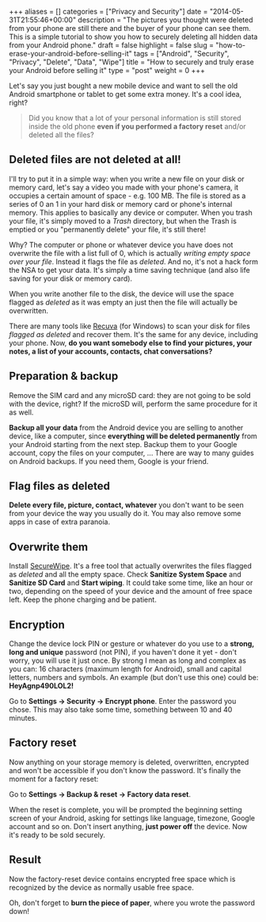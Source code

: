 +++
aliases      = []
categories   = ["Privacy and Security"]
date         = "2014-05-31T21:55:46+00:00"
description  = "The pictures you thought were deleted from your phone are still there and the buyer of your phone can see them. This is a simple tutorial to show you how to securely deleting all hidden data from your Android phone."
draft        = false
highlight    = false
slug         = "how-to-erase-your-android-before-selling-it"
tags         = ["Android", "Security", "Privacy", "Delete", "Data", "Wipe"]
title        = "How to securely and truly erase your Android before selling it"
type         = "post"
weight       = 0
+++


Let's say you just bought a new mobile device and want to sell the old Android
smartphone or tablet to get some extra money. It's a cool idea, right?

> Did you know that a lot of your personal information is still stored inside
> the old phone **even if you performed a factory reset** and/or deleted all the
> files?


## Deleted files are not deleted at all!

I'll try to put it in a simple way: when you write a new file on your disk or
memory card, let's say a video you made with your phone's camera, it occupies a
certain amount of space - e.g. 100 MB. The file is stored as a series of 0 an 1
in your hard disk or memory card or phone's internal memory. This applies to
basically any device or computer. When you trash your file, it's simply moved to
a _Trash_ directory, but when the Trash is emptied or you "permanently delete"
your file, it's still there!

Why? The computer or phone or whatever device you have does not overwrite the
file with a list full of 0, which is actually _writing empty space over your
file_. Instead it flags the file as _deleted_. And no, it's not a hack form the
NSA to get your data. It's simply a time saving technique (and also life saving
for your disk or memory card).

When you write another file to the disk, the device will use the space flagged as _deleted_ as it was empty an just then the file will actually be overwritten.

There are many tools like [Recuva](http://www.piriform.com/recuva) (for Windows)
to scan your disk for files _flagged as deleted_ and recover them. It's the same
for any device, including your phone. Now, **do you want somebody else to find
your pictures, your notes, a list of your accounts, contacts, chat
conversations?**


## Preparation & backup

Remove the SIM card and any microSD card: they are not going to be sold with the
device, right? If the microSD will, perform the same procedure for it as well.

**Backup all your data** from the Android device you are selling to another
device, like a computer, since **everything will be deleted permanently** from
your Android starting from the next step. Backup them to your Google account,
copy the files on your computer, ... There are way to many guides on
Android backups. If you need them, Google is your friend.


## Flag files as deleted

**Delete every file, picture, contact, whatever** you don't want to be seen from
your device the way you usually do it. You may also remove some apps in case of
extra paranoia.


## Overwrite them

Install
[SecureWipe](https://play.google.com/store/apps/details?id=com.pinellascodeworks.securewipe). It's
a free tool that actually overwrites the files flagged as _deleted_ and all the
empty space. Check **Sanitize System Space** and **Sanitize SD Card** and
**Start wiping**. It could take some time, like an hour or two, depending on the
speed of your device and the amount of free space left. Keep the phone charging
and be patient.


## Encryption

Change the device lock PIN or gesture or whatever do you use to a **strong, long
and unique** password (not PIN), if you haven't done it yet - don't worry, you
will use it just once. By strong I mean as long and complex as you can: 16
characters (maximum length for Android), small and capital letters, numbers and
symbols. An example (but don't use this one) could be: **HeyAgnp490LOL2!**

Go to **Settings -> Security -> Encrypt phone**. Enter the password you
chose. This may also take some time, something between 10 and 40 minutes.


## Factory reset

Now anything on your storage memory is deleted, overwritten, encrypted and won't
be accessible if you don't know the password. It's finally the moment for a
factory reset:

Go to **Settings -> Backup & reset -> Factory data reset**.

When the reset is complete, you will be prompted the beginning setting screen of
your Android, asking for settings like language, timezone, Google account and so
on. Don't insert anything, **just power off** the device. Now it's ready to be
sold securely.


## Result

Now the factory-reset device contains encrypted free space which is recognized
by the device as normally usable free space.

Oh, don't forget to **burn the piece of paper**, where you wrote the password
down!
